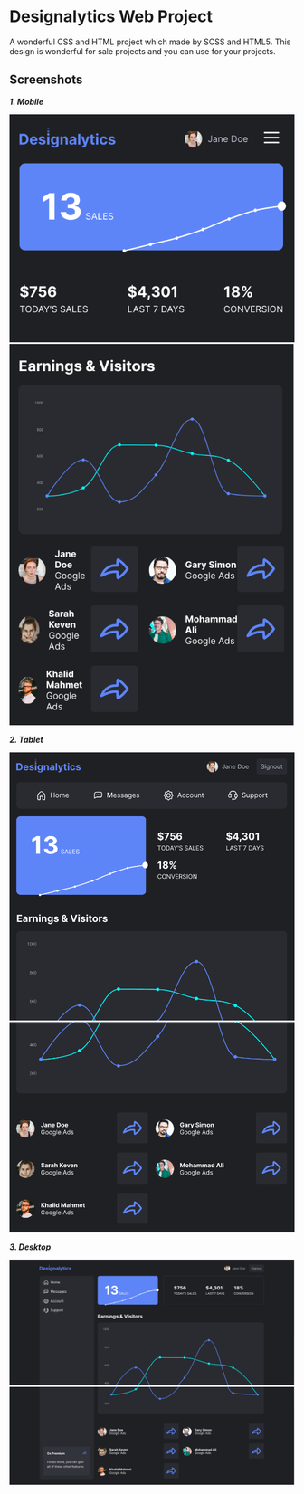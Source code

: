 # Designalytics Web Project

A wonderful CSS and HTML project which made by SCSS and HTML5. This design is wonderful for sale projects
and you can use for your projects.



## Screenshots

***1. Mobile***

![Mobile Screenshot](./screenshots/mobile.png)
![Mobile Screenshot](./screenshots/mobile-1.png)

***2. Tablet***

![Alt text](image-2.png)
![Alt text](image-3.png)

***3. Desktop***

![Alt text](image.png)
![Alt text](image-1.png)

